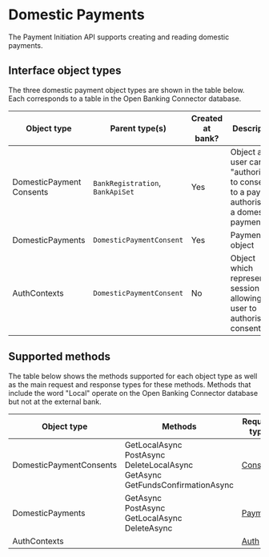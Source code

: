 # Domestic Payments

The Payment Initiation API supports creating and reading domestic payments.

## Interface object types

The three domestic payment object types are shown in the table below. Each corresponds to a table in the Open Banking Connector database.


Object type | Parent type(s) | Created at bank? | Description | 
--- | --- | --- | ---
DomesticPayment<br/>Consents |`BankRegistration`, `BankApiSet` | Yes | Object a user can "authorise" to consent to a payment authorisation a domestic payment.|
DomesticPayments | `DomesticPaymentConsent`| Yes | Payment object
AuthContexts| `DomesticPaymentConsent`| No | Object which represents a session allowing the user to authorise a consent

## Supported methods

The table below shows the methods supported for each object type as well as the main request and response types for these methods. Methods that include the word "Local" operate on the Open Banking Connector database but not at the external bank.

Object type | Methods | Request type| Response type
 --- | --- | ---| ---
DomesticPaymentConsents|GetLocalAsync <br/> PostAsync <br/> DeleteLocalAsync <br/> GetAsync <br/> GetFundsConfirmationAsync|[Consent](../../../src/OpenBanking.Library.Connector/Models/Public/PaymentInitiation/Request/DomesticPaymentConsent.cs)|[Consent](../../../src/OpenBanking.Library.Connector/Models/Public/PaymentInitiation/Response/DomesticPaymentConsentResponse.cs)
DomesticPayments| GetAsync<br/> PostAsync <br/> GetLocalAsync <br/> DeleteAsync |[Payment](../../../src/OpenBanking.Library.Connector/Models/Public/PaymentInitiation/Request/DomesticPayment.cs)|[Payment](../../../src/OpenBanking.Library.Connector/Models/Public/PaymentInitiation/Response/DomesticPaymentResponse.cs)
AuthContexts| |[Auth](../../../src/OpenBanking.Library.Connector/Models/Public/PaymentInitiation/Request/DomesticPaymentConsentAuthContext.cs)|[Auth](../../../src/OpenBanking.Library.Connector/Models/Public/PaymentInitiation/Response/DomesticPaymentConsentAuthContextResponse.cs)
